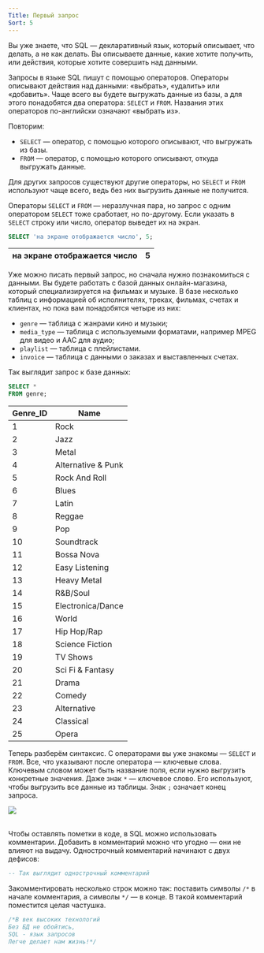 ```yaml
---
Title: Первый запрос
Sort: 5
---
```


Вы уже знаете, что SQL — декларативный язык, который описывает, что делать, а не как делать. Вы описываете данные, какие хотите получить, или действия, которые хотите совершить над данными. 

Запросы в языке SQL пишут с помощью операторов. Операторы описывают действия над данными: «выбрать», «удалить» или «добавить». Чаще всего вы будете выгружать данные из базы, а для этого понадобятся два оператора: `SELECT` и `FROM`. Названия этих операторов по-английски означают «выбрать из». 

Повторим:
- `SELECT` — оператор, с помощью которого описывают, что выгружать из базы.
- `FROM` — оператор, с помощью которого описывают, откуда выгружать данные.

Для других запросов существуют другие операторы, но `SELECT` и `FROM` используют чаще всего, ведь без них выгрузить данные не получится.

Операторы `SELECT` и `FROM` — неразлучная пара, но запрос с одним оператором `SELECT` тоже сработает, но по-другому. Если указать в `SELECT` строку или число, оператор выведет их на экран. 

```SQL
SELECT 'на экране отображается число', 5; 
```

на экране отображается число |	5
--| --

Уже можно писать первый запрос, но сначала нужно познакомиться с данными. Вы будете работать с базой данных онлайн-магазина, который специализируется на фильмах и музыке. В базе несколько таблиц с информацией об исполнителях, треках, фильмах, счетах и клиентах, но пока вам понадобятся четыре из них:
- `genre` — таблица с жанрами кино и музыки;
- `media_type` — таблица с используемыми форматами, например MPEG для видео и AAC для аудио;
- `playlist` — таблица с плейлистами.
- `invoice` — таблица с данными о заказах и выставленных счетах.

Так выглядит запрос к базе данных:

```SQL
SELECT *
FROM genre; 
```

Genre_ID|	Name
--| --
1|	Rock
2|	Jazz
3|	Metal
4|	Alternative & Punk
5|	Rock And Roll
6|	Blues
7|	Latin
8|	Reggae
9|	Pop
10|	Soundtrack
11|	Bossa Nova
12|	Easy Listening
13|	Heavy Metal
14|	R&B/Soul
15|	Electronica/Dance
16|	World
17|	Hip Hop/Rap
18|	Science Fiction
19|	TV Shows
20|	Sci Fi & Fantasy
21|	Drama
22|	Comedy
23|	Alternative
24|	Classical
25|	Opera

Теперь разберём синтаксис. С операторами вы уже знакомы — `SELECT` и `FROM`. Все, что указывают после оператора — ключевые слова. Ключевым словом может быть название поля, если нужно выгрузить конкретные значения. Даже знак `*` — ключевое слово. Его используют, чтобы выгрузить все данные из таблицы. Знак `;` означает конец запроса. 

<img src="%base_url%/images/14_2880border_1647979014.png">
<br><br>

Чтобы оставлять пометки в коде, в SQL можно использовать комментарии. Добавить в комментарий можно что угодно — они не влияют на выдачу. Однострочный комментарий начинают с двух дефисов:

```SQL
-- Так выглядит однострочный комментарий 
```

Закомментировать несколько строк можно так: поставить символы `/*` в начале комментария, а символы `*/` — в конце. В такой комментарий поместится целая частушка.

```SQL
/*В век высоких технологий
Без БД не обойтись,
SQL - язык запросов
Легче делает нам жизнь!*/ 
```